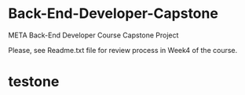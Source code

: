 # Back-End-Developer-Capstone
META Back-End Developer Course Capstone Project 

Please, see Readme.txt file for review process in Week4 of the course.

# testone
